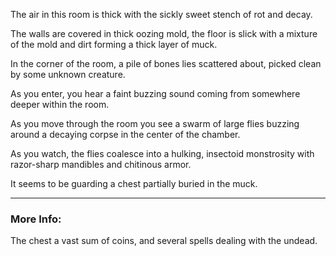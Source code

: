 The air in this room is thick with the sickly sweet stench of rot and decay.

The walls are covered in thick oozing mold, the floor is slick with a mixture of the mold and dirt forming a thick layer of muck.

In the corner of the room, a pile of bones lies scattered about, picked clean by some unknown creature.

As you enter, you hear a faint buzzing sound coming from somewhere deeper within the room.

As you move through the room you see a swarm of large flies buzzing around a decaying corpse in the center of the chamber.

As you watch, the flies coalesce into a hulking, insectoid monstrosity with razor-sharp mandibles and chitinous armor.

It seems to be guarding a chest partially buried in the muck.

---

### More Info:

The chest a vast sum of coins, and several spells dealing with the undead.
